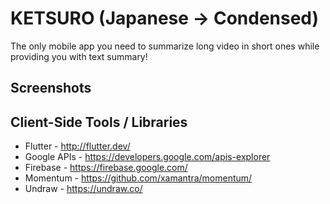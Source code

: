 # KETSURO (Japanese -> Condensed)

The only mobile app you need to summarize long video in short ones
while providing you with text summary!

## Screenshots

<p align="center">

</p> <p align="center">

</p>



## Client-Side Tools / Libraries
- Flutter - http://flutter.dev/
- Google APIs - https://developers.google.com/apis-explorer
- Firebase - https://firebase.google.com/
- Momentum - https://github.com/xamantra/momentum/
- Undraw - https://undraw.co/

